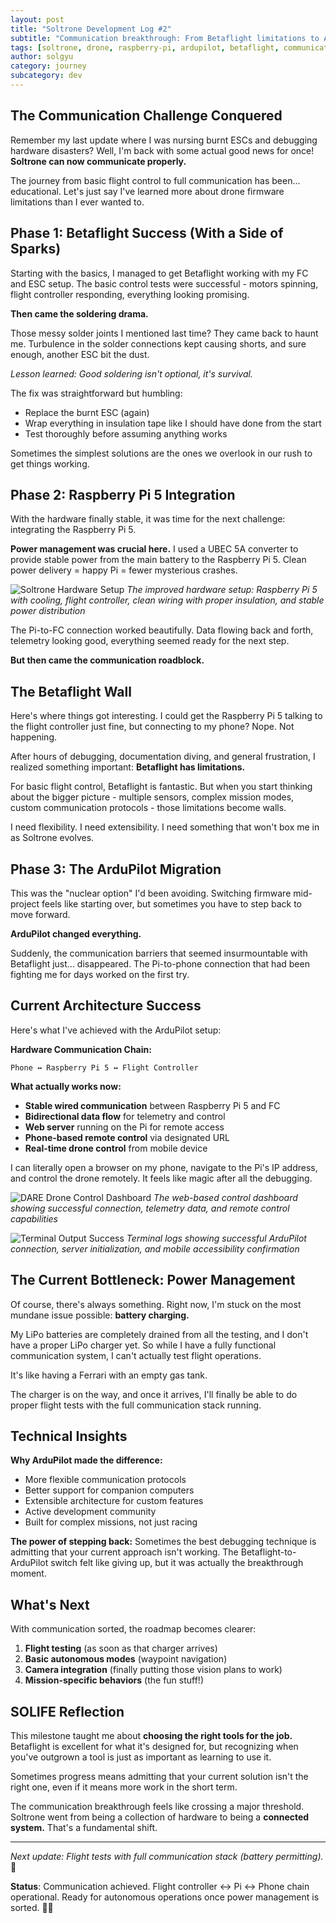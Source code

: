 ```yaml
---
layout: post
title: "Soltrone Development Log #2"
subtitle: "Communication breakthrough: From Betaflight limitations to ArduPilot success"
tags: [soltrone, drone, raspberry-pi, ardupilot, betaflight, communication]
author: solgyu
category: journey
subcategory: dev
---
```


## The Communication Challenge Conquered

Remember my last update where I was nursing burnt ESCs and debugging hardware disasters? Well, I'm back with some actual good news for once! **Soltrone can now communicate properly.**

The journey from basic flight control to full communication has been... educational. Let's just say I've learned more about drone firmware limitations than I ever wanted to.

## Phase 1: Betaflight Success (With a Side of Sparks)

Starting with the basics, I managed to get Betaflight working with my FC and ESC setup. The basic control tests were successful - motors spinning, flight controller responding, everything looking promising.

**Then came the soldering drama.** 

Those messy solder joints I mentioned last time? They came back to haunt me. Turbulence in the solder connections kept causing shorts, and sure enough, another ESC bit the dust. 

*Lesson learned: Good soldering isn't optional, it's survival.*

The fix was straightforward but humbling:
- Replace the burnt ESC (again)
- Wrap everything in insulation tape like I should have done from the start
- Test thoroughly before assuming anything works

Sometimes the simplest solutions are the ones we overlook in our rush to get things working.

## Phase 2: Raspberry Pi 5 Integration

With the hardware finally stable, it was time for the next challenge: integrating the Raspberry Pi 5.

**Power management was crucial here.** I used a UBEC 5A converter to provide stable power from the main battery to the Raspberry Pi 5. Clean power delivery = happy Pi = fewer mysterious crashes.

![Soltrone Hardware Setup](/assets/img/soltrone_log2/hardware_setup.jpeg)
*The improved hardware setup: Raspberry Pi 5 with cooling, flight controller, clean wiring with proper insulation, and stable power distribution*

The Pi-to-FC connection worked beautifully. Data flowing back and forth, telemetry looking good, everything seemed ready for the next step.

**But then came the communication roadblock.**

## The Betaflight Wall

Here's where things got interesting. I could get the Raspberry Pi 5 talking to the flight controller just fine, but connecting to my phone? Nope. Not happening.

After hours of debugging, documentation diving, and general frustration, I realized something important: **Betaflight has limitations.**

For basic flight control, Betaflight is fantastic. But when you start thinking about the bigger picture - multiple sensors, complex mission modes, custom communication protocols - those limitations become walls.

I need flexibility. I need extensibility. I need something that won't box me in as Soltrone evolves.

## Phase 3: The ArduPilot Migration

This was the "nuclear option" I'd been avoiding. Switching firmware mid-project feels like starting over, but sometimes you have to step back to move forward.

**ArduPilot changed everything.**

Suddenly, the communication barriers that seemed insurmountable with Betaflight just... disappeared. The Pi-to-phone connection that had been fighting me for days worked on the first try.

## Current Architecture Success

Here's what I've achieved with the ArduPilot setup:

**Hardware Communication Chain:**
```
Phone ↔ Raspberry Pi 5 ↔ Flight Controller
```

**What actually works now:**
- **Stable wired communication** between Raspberry Pi 5 and FC
- **Bidirectional data flow** for telemetry and control
- **Web server** running on the Pi for remote access
- **Phone-based remote control** via designated URL
- **Real-time drone control** from mobile device

I can literally open a browser on my phone, navigate to the Pi's IP address, and control the drone remotely. It feels like magic after all the debugging.

![DARE Drone Control Dashboard](/assets/img/soltrone_log2/dashboard_interface.jpeg)
*The web-based control dashboard showing successful connection, telemetry data, and remote control capabilities*

![Terminal Output Success](/assets/img/soltrone_log2/terminal_output.jpeg)
*Terminal logs showing successful ArduPilot connection, server initialization, and mobile accessibility confirmation*

## The Current Bottleneck: Power Management

Of course, there's always something. Right now, I'm stuck on the most mundane issue possible: **battery charging.**

My LiPo batteries are completely drained from all the testing, and I don't have a proper LiPo charger yet. So while I have a fully functional communication system, I can't actually test flight operations.

It's like having a Ferrari with an empty gas tank.

The charger is on the way, and once it arrives, I'll finally be able to do proper flight tests with the full communication stack running.

## Technical Insights

**Why ArduPilot made the difference:**
- More flexible communication protocols
- Better support for companion computers
- Extensible architecture for custom features
- Active development community
- Built for complex missions, not just racing

**The power of stepping back:**
Sometimes the best debugging technique is admitting that your current approach isn't working. The Betaflight-to-ArduPilot switch felt like giving up, but it was actually the breakthrough moment.

## What's Next

With communication sorted, the roadmap becomes clearer:

1. **Flight testing** (as soon as that charger arrives)
2. **Basic autonomous modes** (waypoint navigation)
3. **Camera integration** (finally putting those vision plans to work)
4. **Mission-specific behaviors** (the fun stuff!)

## SOLIFE Reflection

This milestone taught me about **choosing the right tools for the job.** Betaflight is excellent for what it's designed for, but recognizing when you've outgrown a tool is just as important as learning to use it.

Sometimes progress means admitting that your current solution isn't the right one, even if it means more work in the short term.

The communication breakthrough feels like crossing a major threshold. Soltrone went from being a collection of hardware to being a **connected system.** That's a fundamental shift.

---

*Next update: Flight tests with full communication stack (battery permitting).* 🔋

**Status**: Communication achieved. Flight controller ↔ Pi ↔ Phone chain operational. Ready for autonomous operations once power management is sorted. 🚁📡 